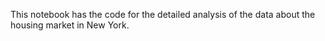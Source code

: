This notebook has the code for the detailed analysis of the data about the housing market in New York.
